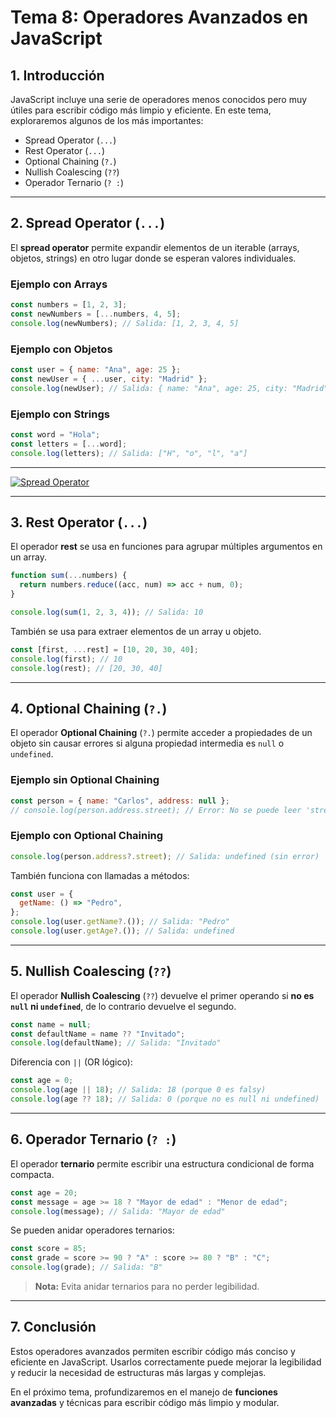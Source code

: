 # **Tema 8: Operadores Avanzados en JavaScript**

## **1. Introducción**

JavaScript incluye una serie de operadores menos conocidos pero muy útiles para escribir código más limpio y eficiente. En este tema, exploraremos algunos de los más importantes:

- Spread Operator (`...`)
- Rest Operator (`...`)
- Optional Chaining (`?.`)
- Nullish Coalescing (`??`)
- Operador Ternario (`? :`)

---

## **2. Spread Operator (`...`)**

El **spread operator** permite expandir elementos de un iterable (arrays, objetos, strings) en otro lugar donde se esperan valores individuales.

### **Ejemplo con Arrays**

```js
const numbers = [1, 2, 3];
const newNumbers = [...numbers, 4, 5];
console.log(newNumbers); // Salida: [1, 2, 3, 4, 5]
```

### **Ejemplo con Objetos**

```js
const user = { name: "Ana", age: 25 };
const newUser = { ...user, city: "Madrid" };
console.log(newUser); // Salida: { name: "Ana", age: 25, city: "Madrid" }
```

### **Ejemplo con Strings**

```js
const word = "Hola";
const letters = [...word];
console.log(letters); // Salida: ["H", "o", "l", "a"]
```

---

[![Spread Operator](https://img.youtube.com/vi/p-r0ormnYtA/0.jpg)](https://www.youtube.com/watch?v=p-r0ormnYtA&list=PLzA2VyZwsq__JeA3Xa02uWT08Ljji931m)

---

## **3. Rest Operator (`...`)**

El operador **rest** se usa en funciones para agrupar múltiples argumentos en un array.

```js
function sum(...numbers) {
  return numbers.reduce((acc, num) => acc + num, 0);
}

console.log(sum(1, 2, 3, 4)); // Salida: 10
```

También se usa para extraer elementos de un array u objeto.

```js
const [first, ...rest] = [10, 20, 30, 40];
console.log(first); // 10
console.log(rest); // [20, 30, 40]
```

---

## **4. Optional Chaining (`?.`)**

El operador **Optional Chaining** (`?.`) permite acceder a propiedades de un objeto sin causar errores si alguna propiedad intermedia es `null` o `undefined`.

### **Ejemplo sin Optional Chaining**

```js
const person = { name: "Carlos", address: null };
// console.log(person.address.street); // Error: No se puede leer 'street' de null
```

### **Ejemplo con Optional Chaining**

```js
console.log(person.address?.street); // Salida: undefined (sin error)
```

También funciona con llamadas a métodos:

```js
const user = {
  getName: () => "Pedro",
};
console.log(user.getName?.()); // Salida: "Pedro"
console.log(user.getAge?.()); // Salida: undefined
```

---

## **5. Nullish Coalescing (`??`)**

El operador **Nullish Coalescing** (`??`) devuelve el primer operando si **no es `null` ni `undefined`**, de lo contrario devuelve el segundo.

```js
const name = null;
const defaultName = name ?? "Invitado";
console.log(defaultName); // Salida: "Invitado"
```

Diferencia con `||` (OR lógico):

```js
const age = 0;
console.log(age || 18); // Salida: 18 (porque 0 es falsy)
console.log(age ?? 18); // Salida: 0 (porque no es null ni undefined)
```

---

## **6. Operador Ternario (`? :`)**

El operador **ternario** permite escribir una estructura condicional de forma compacta.

```js
const age = 20;
const message = age >= 18 ? "Mayor de edad" : "Menor de edad";
console.log(message); // Salida: "Mayor de edad"
```

Se pueden anidar operadores ternarios:

```js
const score = 85;
const grade = score >= 90 ? "A" : score >= 80 ? "B" : "C";
console.log(grade); // Salida: "B"
```

> **Nota:** Evita anidar ternarios para no perder legibilidad.

---

## **7. Conclusión**

Estos operadores avanzados permiten escribir código más conciso y eficiente en JavaScript. Usarlos correctamente puede mejorar la legibilidad y reducir la necesidad de estructuras más largas y complejas.

En el próximo tema, profundizaremos en el manejo de **funciones avanzadas** y técnicas para escribir código más limpio y modular.
